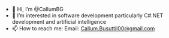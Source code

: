 - 👋 Hi, I’m @CallumBG
- 👀 I’m interested in software development particularly C#.NET development and artificial intelligence
- 📫 How to reach me: Email: Callum.Busuttil00@gmail.com

<!---
CallumBG/CallumBG is a ✨ special ✨ repository because its `README.md` (this file) appears on your GitHub profile.
You can click the Preview link to take a look at your changes.
--->
